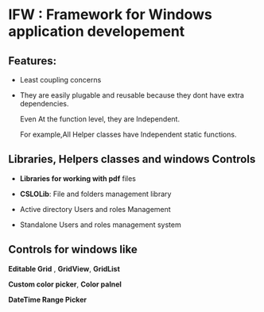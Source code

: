 # IFW : Framework for Windows application developement
## Features:
- Least coupling concerns 

- They are easily plugable and reusable because they dont have extra dependencies.

  Even At the function level, they are Independent. 
  
  For example,All Helper classes have Independent static functions.
  
## Libraries, Helpers classes and windows Controls


- **Libraries for working with pdf** files 

- **CSLOLib**: File and folders management library

- Active directory Users and roles Management

- Standalone Users and roles management system


## Controls for windows like 

**Editable Grid** , **GridView**, **GridList** 

**Custom color picker**, **Color palnel**

**DateTime Range Picker**

